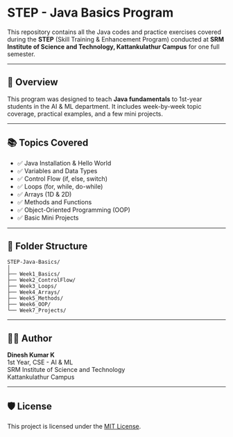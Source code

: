 # STEP - Java Basics Program

This repository contains all the Java codes and practice exercises covered during the **STEP** (Skill Training & Enhancement Program) conducted at **SRM Institute of Science and Technology, Kattankulathur Campus** for one full semester.

---

## 📘 Overview

This program was designed to teach **Java fundamentals** to 1st-year students in the AI & ML department. It includes week-by-week topic coverage, practical examples, and a few mini projects.

---

## 📚 Topics Covered

- ✅ Java Installation & Hello World
- ✅ Variables and Data Types
- ✅ Control Flow (if, else, switch)
- ✅ Loops (for, while, do-while)
- ✅ Arrays (1D & 2D)
- ✅ Methods and Functions
- ✅ Object-Oriented Programming (OOP)
- ✅ Basic Mini Projects

---

## 📁 Folder Structure

```
STEP-Java-Basics/
│
├── Week1_Basics/
├── Week2_ControlFlow/
├── Week3_Loops/
├── Week4_Arrays/
├── Week5_Methods/
├── Week6_OOP/
└── Week7_Projects/
```

---

## 🧑‍💻 Author

**Dinesh Kumar K**  
1st Year, CSE - AI & ML  
SRM Institute of Science and Technology  
Kattankulathur Campus

---

## 🛡 License

This project is licensed under the [MIT License](LICENSE).
